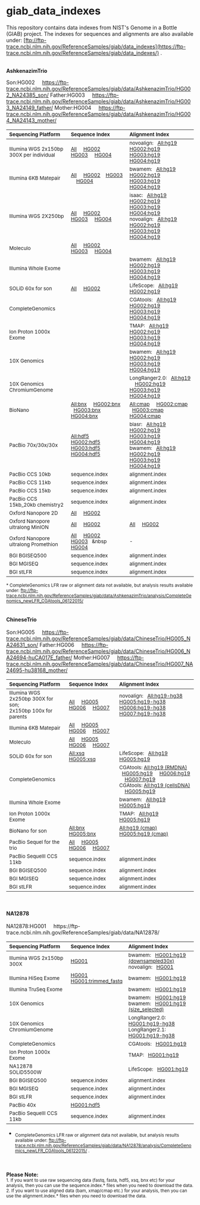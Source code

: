# giab_data_indexes
This repository contains data indexes from NIST's Genome in a Bottle (GIAB) project. The indexes for sequences and alignments are also available under: [ftp://ftp-trace.ncbi.nlm.nih.gov/ReferenceSamples/giab/data_indexes](https://ftp-trace.ncbi.nlm.nih.gov/ReferenceSamples/giab/data_indexes/) .

<br />
<strong>AshkenazimTrio</strong><br />

Son:HG002 &nbsp; &nbsp; https://ftp-trace.ncbi.nlm.nih.gov/ReferenceSamples/giab/data/AshkenazimTrio/HG002_NA24385_son/
Father:HG003 &nbsp; &nbsp; https://ftp-trace.ncbi.nlm.nih.gov/ReferenceSamples/giab/data/AshkenazimTrio/HG003_NA24149_father/
Mother:HG004 &nbsp; &nbsp; https://ftp-trace.ncbi.nlm.nih.gov/ReferenceSamples/giab/data/AshkenazimTrio/HG004_NA24143_mother/
<br />

| <sub>**Sequencing Platform**</sub> | <sub>**Sequence Index**</sub> | <sub>**Alignment Index**</sub> |
| :-------- | :------ | :------ |
| <sub>Illumina WGS 2x150bp 300X per individual </sub> | <sub>[All](https://github.com/genome-in-a-bottle/giab_data_indexes/blob/master/AshkenazimTrio/sequence.index.AJtrio_Illumina300X_wgs_07292015) &nbsp; &nbsp; [HG002](https://github.com/genome-in-a-bottle/giab_data_indexes/blob/master/AshkenazimTrio/sequence.index.AJtrio_Illumina300X_wgs_07292015.HG002) &nbsp; &nbsp; [HG003](https://github.com/genome-in-a-bottle/giab_data_indexes/blob/master/AshkenazimTrio/sequence.index.AJtrio_Illumina300X_wgs_07292015.HG003) &nbsp; &nbsp; [HG004](https://github.com/genome-in-a-bottle/giab_data_indexes/blob/master/AshkenazimTrio/sequence.index.AJtrio_Illumina300X_wgs_07292015.HG004) </sub>   | <sub> novoalign:  &nbsp; [All:hg19](https://github.com/genome-in-a-bottle/giab_data_indexes/blob/master/AshkenazimTrio/alignment.index.AJtrio_Illumina300X_wgs_novoalign_GRCh37_GRCh38_NHGRI_07282015) &nbsp; &nbsp; [HG002:hg19](https://github.com/genome-in-a-bottle/giab_data_indexes/blob/master/AshkenazimTrio/alignment.index.AJtrio_Illumina300X_wgs_novoalign_GRCh37_GRCh38_NHGRI_07282015.HG002) &nbsp; &nbsp; [HG003:hg19](https://github.com/genome-in-a-bottle/giab_data_indexes/blob/master/AshkenazimTrio/alignment.index.AJtrio_Illumina300X_wgs_novoalign_GRCh37_GRCh38_NHGRI_07282015.HG003) &nbsp; &nbsp; [HG004:hg19](https://github.com/genome-in-a-bottle/giab_data_indexes/blob/master/AshkenazimTrio/alignment.index.AJtrio_Illumina300X_wgs_novoalign_GRCh37_GRCh38_NHGRI_07282015.HG004)</sub> |
| <sub>Illumina 6KB Matepair </sub> | <sub>[All](https://github.com/genome-in-a-bottle/giab_data_indexes/blob/master/AshkenazimTrio/sequence.index.AJtrio_Illumina_6kb_matepair_wgs_08032015)  &nbsp; &nbsp; [HG002](https://github.com/genome-in-a-bottle/giab_data_indexes/blob/master/AshkenazimTrio/sequence.index.AJtrio_Illumina_6kb_matepair_wgs_08032015.HG002)  &nbsp; &nbsp;[HG003](https://github.com/genome-in-a-bottle/giab_data_indexes/blob/master/AshkenazimTrio/sequence.index.AJtrio_Illumina_6kb_matepair_wgs_08032015.HG002.HG003)  &nbsp; &nbsp; [HG004](https://github.com/genome-in-a-bottle/giab_data_indexes/blob/master/AshkenazimTrio/sequence.index.AJtrio_Illumina_6kb_matepair_wgs_08032015.HG004)  </sub>   | <sub> bwamem:  &nbsp; [All:hg19](https://github.com/genome-in-a-bottle/giab_data_indexes/blob/master/AshkenazimTrio/alignment.index.AJtrio_Illumina_6kb_matepair_wgs_bwamem_GRCh37_07302015) &nbsp; &nbsp; [HG002:hg19](https://github.com/genome-in-a-bottle/giab_data_indexes/blob/master/AshkenazimTrio/alignment.index.AJtrio_Illumina_6kb_matepair_wgs_bwamem_GRCh37_07302015.HG002) &nbsp; &nbsp; [HG003:hg19](https://github.com/genome-in-a-bottle/giab_data_indexes/blob/master/AshkenazimTrio/alignment.index.AJtrio_Illumina_6kb_matepair_wgs_bwamem_GRCh37_07302015.HG003) &nbsp; &nbsp; [HG004:hg19](https://github.com/genome-in-a-bottle/giab_data_indexes/blob/master/AshkenazimTrio/alignment.index.AJtrio_Illumina_6kb_matepair_wgs_bwamem_GRCh37_07302015.HG004) </sub> |
| <sub>Illumina WGS 2X250bp </sub> | <sub>[All](https://github.com/genome-in-a-bottle/giab_data_indexes/blob/master/AshkenazimTrio/sequence.index.AJtrio_Illumina_2x250bps_06012016) &nbsp; &nbsp; [HG002](https://github.com/genome-in-a-bottle/giab_data_indexes/blob/master/AshkenazimTrio/sequence.index.AJtrio_Illumina_2x250bps_06012016.HG002)  &nbsp; &nbsp; [HG003](https://github.com/genome-in-a-bottle/giab_data_indexes/blob/master/AshkenazimTrio/sequence.index.AJtrio_Illumina_2x250bps_06012016.HG003)  &nbsp; &nbsp; [HG004](https://github.com/genome-in-a-bottle/giab_data_indexes/blob/master/AshkenazimTrio/sequence.index.AJtrio_Illumina_2x250bps_06012016.HG004)  </sub>   | <sub> isaac: &nbsp; [All:hg19](https://github.com/genome-in-a-bottle/giab_data_indexes/blob/master/AshkenazimTrio/alignment.index.AJtrio_Illumina_2x250bps_isaac-align_hg19_06012016) &nbsp; &nbsp;  [HG002:hg19](https://github.com/genome-in-a-bottle/giab_data_indexes/blob/master/AshkenazimTrio/alignment.index.AJtrio_Illumina_2x250bps_isaac-align_hg19_06012016.HG002) &nbsp; &nbsp;  [HG003:hg19](https://github.com/genome-in-a-bottle/giab_data_indexes/blob/master/AshkenazimTrio/alignment.index.AJtrio_Illumina_2x250bps_isaac-align_hg19_06012016.HG003) &nbsp; &nbsp; [HG004:hg19](https://github.com/genome-in-a-bottle/giab_data_indexes/blob/master/AshkenazimTrio/alignment.index.AJtrio_Illumina_2x250bps_isaac-align_hg19_06012016.HG004)   <br> novoalign: &nbsp;   [All:hg19](https://github.com/genome-in-a-bottle/giab_data_indexes/blob/master/AshkenazimTrio/alignment.index.AJtrio_Illumina_2x250bps_novoalign_GRCh37_GRCh38_NHGRI_06062016)&nbsp; &nbsp;  [HG002:hg19](https://github.com/genome-in-a-bottle/giab_data_indexes/blob/master/AshkenazimTrio/alignment.index.AJtrio_Illumina_2x250bps_novoalign_GRCh37_GRCh38_NHGRI_06062016.HG002) &nbsp; &nbsp;  [HG003:hg19](https://github.com/genome-in-a-bottle/giab_data_indexes/blob/master/AshkenazimTrio/alignment.index.AJtrio_Illumina_2x250bps_novoalign_GRCh37_GRCh38_NHGRI_06062016.HG003) &nbsp; &nbsp; [HG004:hg19](https://github.com/genome-in-a-bottle/giab_data_indexes/blob/master/AshkenazimTrio/alignment.index.AJtrio_Illumina_2x250bps_novoalign_GRCh37_GRCh38_NHGRI_06062016.HG004) </sub> |
| <sub>Moleculo</sub> | <sub>[All](https://github.com/genome-in-a-bottle/giab_data_indexes/blob/master/AshkenazimTrio/sequence.index.AJtrio_NIST_Stanford_Moleculo_125bps_08042015) &nbsp; &nbsp; [HG002](https://github.com/genome-in-a-bottle/giab_data_indexes/blob/master/AshkenazimTrio/sequence.index.AJtrio_NIST_Stanford_Moleculo_125bps_08042015.HG002)  &nbsp; &nbsp; [HG003](https://github.com/genome-in-a-bottle/giab_data_indexes/blob/master/AshkenazimTrio/sequence.index.AJtrio_NIST_Stanford_Moleculo_125bps_08042015.HG003) &nbsp; &nbsp; [HG004](https://github.com/genome-in-a-bottle/giab_data_indexes/blob/master/AshkenazimTrio/sequence.index.AJtrio_NIST_Stanford_Moleculo_125bps_08042015.HG004) </sub>   | <sub> </sub> |
| <sub>Illumina Whole Exome</sub>  | <sub> </sub> | <sub>bwamem:  &nbsp; [All:hg19](https://github.com/genome-in-a-bottle/giab_data_indexes/blob/master/AshkenazimTrio/alignment.index.AJtrio_OsloUniversityHospital_IlluminaExome_bwamem_GRCh37_11252015) &nbsp;  &nbsp; [HG002:hg19](https://github.com/genome-in-a-bottle/giab_data_indexes/blob/master/AshkenazimTrio/alignment.index.AJtrio_OsloUniversityHospital_IlluminaExome_bwamem_GRCh37_11252015.HG002)&nbsp;  &nbsp; [HG003:hg19](https://github.com/genome-in-a-bottle/giab_data_indexes/blob/master/AshkenazimTrio/alignment.index.AJtrio_OsloUniversityHospital_IlluminaExome_bwamem_GRCh37_11252015.HG003) &nbsp; &nbsp; [HG004:hg19](https://github.com/genome-in-a-bottle/giab_data_indexes/blob/master/AshkenazimTrio/alignment.index.AJtrio_OsloUniversityHospital_IlluminaExome_bwamem_GRCh37_11252015.HG004)</sub> |
| <sub>SOLiD 60x for son</sub> | <sub>[All](https://github.com/genome-in-a-bottle/giab_data_indexes/blob/master/AshkenazimTrio/sequence.index.AJtrio_HG002_NIST_SOLiD5500W_xsq_09042015)  &nbsp; &nbsp; [HG002](https://github.com/genome-in-a-bottle/giab_data_indexes/blob/master/AshkenazimTrio/sequence.index.AJtrio_HG002_NIST_SOLiD5500W_xsq_09042015.HG002)  </sub>   | <sub>LifeScope:  &nbsp; [All:hg19](https://github.com/genome-in-a-bottle/giab_data_indexes/blob/master/AshkenazimTrio/alignment.index.AJtrio_HG002_SOLiD5500W_NIST_LifeScope_GRCh37_12212015) &nbsp; &nbsp; [HG002:hg19](https://github.com/genome-in-a-bottle/giab_data_indexes/blob/master/AshkenazimTrio/alignment.index.AJtrio_HG002_SOLiD5500W_NIST_LifeScope_GRCh37_12212015.HG002) </sub> |
| <sub>CompleteGenomics</sub> | <sub> </sub>   | <sub>CGAtools:  &nbsp; [All:hg19](https://github.com/genome-in-a-bottle/giab_data_indexes/blob/master/AshkenazimTrio/alignment.index.AJtrio_CompleteGenomics_normal_RMDNA_EvidenceBams_GRCh37_09282015)  &nbsp;  &nbsp; [HG002:hg19](https://github.com/genome-in-a-bottle/giab_data_indexes/blob/master/AshkenazimTrio/alignment.index.AJtrio_CompleteGenomics_normal_RMDNA_EvidenceBams_GRCh37_09282015.HG002)   &nbsp;  &nbsp;  [HG003:hg19](https://github.com/genome-in-a-bottle/giab_data_indexes/blob/master/AshkenazimTrio/alignment.index.AJtrio_CompleteGenomics_normal_RMDNA_EvidenceBams_GRCh37_09282015.HG003)  &nbsp; &nbsp;  [HG004:hg19](https://github.com/genome-in-a-bottle/giab_data_indexes/blob/master/AshkenazimTrio/alignment.index.AJtrio_CompleteGenomics_normal_RMDNA_EvidenceBams_GRCh37_09282015.HG004)   </sub> |
| <sub>Ion Proton 1000x Exome</sub> | <sub> </sub>  | <sub>TMAP:  &nbsp; [All:hg19](https://github.com/genome-in-a-bottle/giab_data_indexes/blob/master/AshkenazimTrio/alignment.index.AJtrio_IonTorrent_exome_TMAP_GRCh37_07292015) &nbsp;  &nbsp; [HG002:hg19](https://github.com/genome-in-a-bottle/giab_data_indexes/blob/master/AshkenazimTrio/alignment.index.AJtrio_IonTorrent_exome_TMAP_GRCh37_07292015.HG002) &nbsp;  &nbsp; [HG003:hg19](https://github.com/genome-in-a-bottle/giab_data_indexes/blob/master/AshkenazimTrio/alignment.index.AJtrio_IonTorrent_exome_TMAP_GRCh37_07292015.HG003) &nbsp;  &nbsp; [HG004:hg19](https://github.com/genome-in-a-bottle/giab_data_indexes/blob/master/AshkenazimTrio/alignment.index.AJtrio_IonTorrent_exome_TMAP_GRCh37_07292015.HG004)  </sub> |
| <sub>10X Genomics</sub> | <sub> </sub>  | <sub>bwamem:  &nbsp; [All:hg19](https://github.com/genome-in-a-bottle/giab_data_indexes/blob/master/AshkenazimTrio/alignment.index.AJtrio_10XGenomics_bwamem_GRCh37_08142015) &nbsp;  &nbsp; [HG002:hg19](https://github.com/genome-in-a-bottle/giab_data_indexes/blob/master/AshkenazimTrio/alignment.index.AJtrio_10XGenomics_bwamem_GRCh37_08142015.HG002)  &nbsp; &nbsp; [HG003:hg19](https://github.com/genome-in-a-bottle/giab_data_indexes/blob/master/AshkenazimTrio/alignment.index.AJtrio_10XGenomics_bwamem_GRCh37_08142015.HG003) &nbsp;  &nbsp; [HG004:hg19](https://github.com/genome-in-a-bottle/giab_data_indexes/blob/master/AshkenazimTrio/alignment.index.AJtrio_10XGenomics_bwamem_GRCh37_08142015.HG004) </sub> |
| <sub>10X Genomics ChromiumGenome</sub> |  <sub> </sub>  |  <sub>LongRanger2.0:  &nbsp; [All:hg19](https://github.com/genome-in-a-bottle/giab_data_indexes/blob/master/AshkenazimTrio/alignment.index.AJtrio_10Xgenomics_ChromiumGenome_GRCh37_GRCh38_06202016) &nbsp; &nbsp;  [HG002:hg19](https://github.com/genome-in-a-bottle/giab_data_indexes/blob/master/AshkenazimTrio/alignment.index.AJtrio_10Xgenomics_ChromiumGenome_GRCh37_GRCh38_06202016.HG002) &nbsp; &nbsp; [HG003:hg19](https://github.com/genome-in-a-bottle/giab_data_indexes/blob/master/AshkenazimTrio/alignment.index.AJtrio_10Xgenomics_ChromiumGenome_GRCh37_GRCh38_06202016.HG003) &nbsp; &nbsp; [HG004:hg19](https://github.com/genome-in-a-bottle/giab_data_indexes/blob/master/AshkenazimTrio/alignment.index.AJtrio_10Xgenomics_ChromiumGenome_GRCh37_GRCh38_06202016.HG004) </sub> |
| <sub>BioNano</sub> | <sub>[All:bnx](https://github.com/genome-in-a-bottle/giab_data_indexes/blob/master/AshkenazimTrio/sequence.index.AJtrio_BioNano_bnx_10012015) &nbsp; &nbsp;  [HG002:bnx](https://github.com/genome-in-a-bottle/giab_data_indexes/blob/master/AshkenazimTrio/sequence.index.AJtrio_BioNano_bnx_10012015.HG002) &nbsp; &nbsp; [HG003:bnx](https://github.com/genome-in-a-bottle/giab_data_indexes/blob/master/AshkenazimTrio/sequence.index.AJtrio_BioNano_bnx_10012015.HG003) &nbsp; &nbsp; [HG004:bnx](https://github.com/genome-in-a-bottle/giab_data_indexes/blob/master/AshkenazimTrio/sequence.index.AJtrio_BioNano_bnx_10012015.HG004) </sub> | <sub> [All:cmap](https://github.com/genome-in-a-bottle/giab_data_indexes/blob/master/AshkenazimTrio/alignment.index.AJtrio_BioNano_xmap_cmap_GRC37_10012015) &nbsp; &nbsp; [HG002:cmap](https://github.com/genome-in-a-bottle/giab_data_indexes/blob/master/AshkenazimTrio/alignment.index.AJtrio_BioNano_xmap_cmap_GRC37_10012015.HG002) &nbsp; &nbsp; [HG003:cmap](https://github.com/genome-in-a-bottle/giab_data_indexes/blob/master/AshkenazimTrio/alignment.index.AJtrio_BioNano_xmap_cmap_GRC37_10012015.HG003)  &nbsp; &nbsp; [HG004:cmap](https://github.com/genome-in-a-bottle/giab_data_indexes/blob/master/AshkenazimTrio/alignment.index.AJtrio_BioNano_xmap_cmap_GRC37_10012015.HG004) </sub> |
| <sub>PacBio 70x/30x/30x</sub> | <sub>[All:hdf5](https://github.com/genome-in-a-bottle/giab_data_indexes/blob/master/AshkenazimTrio/sequence.index.AJtrio_PacBio_MtSinai_NIST_hdf5_10102018) &nbsp; &nbsp; [HG002:hdf5](https://github.com/genome-in-a-bottle/giab_data_indexes/blob/master/AshkenazimTrio/sequence.index.AJtrio_PacBio_MtSinai_NIST_hdf5_10102018.HG002)  &nbsp; &nbsp; [HG003:hdf5](https://github.com/genome-in-a-bottle/giab_data_indexes/blob/master/AshkenazimTrio/sequence.index.AJtrio_PacBio_MtSinai_NIST_hdf5_10102018.HG003)  &nbsp; &nbsp; [HG004:hdf5](https://github.com/genome-in-a-bottle/giab_data_indexes/blob/master/AshkenazimTrio/sequence.index.AJtrio_PacBio_MtSinai_NIST_hdf5_10102018.HG004) </sub>   | <sub>      blasr: &nbsp;  [All:hg19](https://github.com/genome-in-a-bottle/giab_data_indexes/blob/master/AshkenazimTrio/alignment.index.AJtrio_PacBio_MSSM_blasr_GRCh37_11192015)  &nbsp; &nbsp;  [HG002:hg19](https://github.com/genome-in-a-bottle/giab_data_indexes/blob/master/AshkenazimTrio/alignment.index.AJtrio_PacBio_MSSM_blasr_GRCh37_11192015.HG002) &nbsp; &nbsp;  [HG003:hg19](https://github.com/genome-in-a-bottle/giab_data_indexes/blob/master/AshkenazimTrio/alignment.index.AJtrio_PacBio_MSSM_blasr_GRCh37_11192015.HG003) &nbsp; &nbsp;  [HG004:hg19](https://github.com/genome-in-a-bottle/giab_data_indexes/blob/master/AshkenazimTrio/alignment.index.AJtrio_PacBio_MSSM_blasr_GRCh37_11192015.HG004) <br >  bwamem: &nbsp; [All:hg19](https://github.com/genome-in-a-bottle/giab_data_indexes/blob/master/AshkenazimTrio/alignment.index.AJtrio_PacBio_CSHL_bwamem_GRCh37_11192015) &nbsp; &nbsp;  [HG002:hg19](https://github.com/genome-in-a-bottle/giab_data_indexes/blob/master/AshkenazimTrio/alignment.index.AJtrio_PacBio_CSHL_bwamem_GRCh37_11192015.HG002) &nbsp; &nbsp;  [HG003:hg19](https://github.com/genome-in-a-bottle/giab_data_indexes/blob/master/AshkenazimTrio/alignment.index.AJtrio_PacBio_CSHL_bwamem_GRCh37_11192015.HG003) &nbsp; &nbsp;  [HG004:hg19](https://github.com/genome-in-a-bottle/giab_data_indexes/blob/master/AshkenazimTrio/alignment.index.AJtrio_PacBio_CSHL_bwamem_GRCh37_11192015.HG004) </sub> |
| <sub>PacBio CCS 10kb</sub> | <sub>sequence.index <br />  </sub> | <sub> alignment.index </sub> |
| <sub>PacBio CCS 11kb</sub> | <sub>sequence.index <br />  </sub> | <sub> alignment.index </sub> |
| <sub>PacBio CCS 15kb</sub> | <sub>sequence.index <br />  </sub> | <sub> alignment.index </sub> |
| <sub>PacBio CCS 15kb_20kb chemistry2</sub> | <sub>sequence.index <br />  </sub> | <sub> alignment.index </sub> |
| <sub>Oxford Nanopore 2D</sub> | <sub>[All](https://github.com/genome-in-a-bottle/giab_data_indexes/blob/master/AshkenazimTrio/sequence.index.AJtrio_HG002_Cornell_Oxford_Nanopore_fasta_fastq_10132015) &nbsp; &nbsp; [HG002](https://github.com/genome-in-a-bottle/giab_data_indexes/blob/master/AshkenazimTrio/sequence.index.AJtrio_HG002_Cornell_Oxford_Nanopore_fasta_fastq_10132015.HG002) </sub>   | <sub> </sub> |
| <sub>Oxford Nanopore ultralong MinION </sub> | <sub>[All](https://github.com/genome-in-a-bottle/giab_data_indexes/blob/master/AshkenazimTrio/sequence.index.AJtrio_UCSC_ONT_UL_guppy-V3.2.4_2020-01-22.HG002) &nbsp; &nbsp; [HG002](https://github.com/genome-in-a-bottle/giab_data_indexes/blob/master/AshkenazimTrio/sequence.index.AJtrio_UCSC_ONT_UL_guppy-V3.2.4_2020-01-22.HG002)   </sub> | <sub> [All](https://github.com/genome-in-a-bottle/giab_data_indexes/blob/master/AshkenazimTrio/alignment.index.AJtrio_UCSC_ONT_UL_guppy-V3.2.4_2020-01-22.HG002) &nbsp; &nbsp; [HG002](https://github.com/genome-in-a-bottle/giab_data_indexes/blob/master/AshkenazimTrio/alignment.index.AJtrio_UCSC_ONT_UL_guppy-V3.2.4_2020-01-22.HG002) </sub> |
| <sub>Oxford Nanopore ultralong Promethion</sub> | <sub> [All](https://github.com/genome-in-a-bottle/giab_data_indexes/blob/master/AshkenazimTrio/sequence.index.AJtrio_UCSC_ONT_UL_Promethion_03312019) &nbsp; &nbsp; [HG002](https://github.com/genome-in-a-bottle/giab_data_indexes/blob/master/AshkenazimTrio/sequence.index.AJtrio_UCSC_ONT_UL_Promethion_03312019.HG002) &nbsp; &nbsp; [HG003](https://github.com/genome-in-a-bottle/giab_data_indexes/blob/master/AshkenazimTrio/sequence.index.AJtrio_UCSC_ONT_UL_Promethion_03312019.HG003) &nbsp; &nbsp [HG004](https://github.com/genome-in-a-bottle/giab_data_indexes/blob/master/AshkenazimTrio/sequence.index.AJtrio_UCSC_ONT_UL_Promethion_03312019.HG004) </sub> | <sub> - </sub> |
| <sub>BGI BGISEQ500</sub> | <sub>sequence.index <br />  </sub> | <sub> alignment.index </sub> |
| <sub>BGI MGISEQ</sub> | <sub>sequence.index <br />  </sub> | <sub> alignment.index </sub> |
| <sub>BGI stLFR</sub> | <sub>sequence.index <br />  </sub> | <sub> alignment.index </sub> |

<sub> * CompleteGenomics LFR raw or alignment data not available, but analysis results available under: ftp://ftp-trace.ncbi.nlm.nih.gov/ReferenceSamples/giab/data/AshkenazimTrio/analysis/CompleteGenomics_newLFR_CGAtools_06122015/ </sub>
<br />
<br />
<br />
<strong>ChineseTrio</strong><br /> 
<br />
Son:HG005 &nbsp; &nbsp; https://ftp-trace.ncbi.nlm.nih.gov/ReferenceSamples/giab/data/ChineseTrio/HG005_NA24631_son/
Father:HG006  &nbsp; &nbsp; https://ftp-trace.ncbi.nlm.nih.gov/ReferenceSamples/giab/data/ChineseTrio/HG006_NA24694-huCA017E_father/
Mother:HG007  &nbsp; &nbsp; https://ftp-trace.ncbi.nlm.nih.gov/ReferenceSamples/giab/data/ChineseTrio/HG007_NA24695-hu38168_mother/
<br />

| <sub>**Sequencing Platform**</sub> | <sub>**Sequence Index**</sub> | <sub>**Alignment Index**</sub> |
| :-------- | :------ | :------ |
| <sub>Illumina WGS 2x250bp 300X for son; <br /> 2x150bp 100x for parents</sub> | <sub> [All](https://github.com/genome-in-a-bottle/giab_data_indexes/blob/master/ChineseTrio/sequence.index.ChineseTrio_Illumina300X100X100X_wgs_09232015) &nbsp; &nbsp; [HG005](https://github.com/genome-in-a-bottle/giab_data_indexes/blob/master/ChineseTrio/sequence.index.ChineseTrio_Illumina300X100X100X_wgs_09232015.HG005) &nbsp; &nbsp; [HG006](https://github.com/genome-in-a-bottle/giab_data_indexes/blob/master/ChineseTrio/sequence.index.ChineseTrio_Illumina300X100X100X_wgs_09232015.HG006) &nbsp; &nbsp; [HG007](https://github.com/genome-in-a-bottle/giab_data_indexes/blob/master/ChineseTrio/sequence.index.ChineseTrio_Illumina300X100X100X_wgs_09232015.HG007) </sub>  |<sub> novoalign: &nbsp; [All:hg19-hg38](https://github.com/genome-in-a-bottle/giab_data_indexes/blob/master/ChineseTrio/alignment.index.ChineseTrio_Illumina300X100X_wgs_novoalign_GRCh37_GRCh38_NHGRI_04062016) &nbsp; &nbsp; [HG005:hg19-hg38](https://github.com/genome-in-a-bottle/giab_data_indexes/blob/master/ChineseTrio/alignment.index.ChineseTrio_Illumina300X100X_wgs_novoalign_GRCh37_GRCh38_NHGRI_04062016.HG005) &nbsp; &nbsp; [HG006:hg19-hg38](https://github.com/genome-in-a-bottle/giab_data_indexes/blob/master/ChineseTrio/alignment.index.ChineseTrio_Illumina300X100X_wgs_novoalign_GRCh37_GRCh38_NHGRI_04062016.HG006) &nbsp; &nbsp; [HG007:hg19-hg38](https://github.com/genome-in-a-bottle/giab_data_indexes/blob/master/ChineseTrio/alignment.index.ChineseTrio_Illumina300X100X_wgs_novoalign_GRCh37_GRCh38_NHGRI_04062016.HG007) </sub> | 
| <sub>Illumina 6KB Matepair </sub> | <sub>[All](https://github.com/genome-in-a-bottle/giab_data_indexes/blob/master/ChineseTrio/sequence.index.ChineseTrio_Illumina_6kb_matepair_wgs_09232015) &nbsp; &nbsp; [HG005](https://github.com/genome-in-a-bottle/giab_data_indexes/blob/master/ChineseTrio/sequence.index.ChineseTrio_Illumina_6kb_matepair_wgs_09232015.HG005) &nbsp; &nbsp; [HG006](https://github.com/genome-in-a-bottle/giab_data_indexes/blob/master/ChineseTrio/sequence.index.ChineseTrio_Illumina_6kb_matepair_wgs_09232015.HG006) &nbsp; &nbsp; [HG007](https://github.com/genome-in-a-bottle/giab_data_indexes/blob/master/ChineseTrio/sequence.index.ChineseTrio_Illumina_6kb_matepair_wgs_09232015.HG007)</sub> | <sub> </sub> |
| <sub>Moleculo</sub> | <sub>[All](https://github.com/genome-in-a-bottle/giab_data_indexes/blob/master/ChineseTrio/sequence.index.ChineseTrio_NIST_Stanford_Moleculo_125bps_09232015) &nbsp;  &nbsp; [HG005](https://github.com/genome-in-a-bottle/giab_data_indexes/blob/master/ChineseTrio/sequence.index.ChineseTrio_NIST_Stanford_Moleculo_125bps_09232015.HG005) &nbsp; &nbsp;  [HG006](https://github.com/genome-in-a-bottle/giab_data_indexes/blob/master/ChineseTrio/sequence.index.ChineseTrio_NIST_Stanford_Moleculo_125bps_09232015.HG006)  &nbsp; &nbsp; [HG007](https://github.com/genome-in-a-bottle/giab_data_indexes/blob/master/ChineseTrio/sequence.index.ChineseTrio_NIST_Stanford_Moleculo_125bps_09232015.HG007)</sub> | <sub> </sub> |
| <sub>SOLiD 60x for son</sub> | <sub>[All:xsq](https://github.com/genome-in-a-bottle/giab_data_indexes/blob/master/ChineseTrio/sequence.index.ChineseTrio_HG005_NIST_SOLiD5500W_xsq_09042015) &nbsp; &nbsp; [HG005:xsq](https://github.com/genome-in-a-bottle/giab_data_indexes/blob/master/ChineseTrio/sequence.index.ChineseTrio_HG005_NIST_SOLiD5500W_xsq_09042015.HG005) </sub>  | <sub>LifeScope: &nbsp; [All:hg19](https://github.com/genome-in-a-bottle/giab_data_indexes/blob/master/ChineseTrio/alignment.index.ChineseTrio_HG005_SOLiD5500W_NIST_LifeScope_GRCh37_12212015)  &nbsp;  &nbsp; [HG005:hg19](https://github.com/genome-in-a-bottle/giab_data_indexes/blob/master/ChineseTrio/alignment.index.ChineseTrio_HG005_SOLiD5500W_NIST_LifeScope_GRCh37_12212015.HG005)</sub> |
| <sub>CompleteGenomics </sub> | <sub> </sub> | <sub>CGAtools: [All:hg19 (RMDNA)](https://github.com/genome-in-a-bottle/giab_data_indexes/blob/master/ChineseTrio/alignment.index.ChineseTrio_CompleteGenomics_normal_RMDNA_EvidenceBams_GRCh37_09282015)  &nbsp; &nbsp;  [HG005:hg19](https://github.com/genome-in-a-bottle/giab_data_indexes/blob/master/ChineseTrio/alignment.index.ChineseTrio_CompleteGenomics_normal_RMDNA_EvidenceBams_GRCh37_09282015.HG005)  &nbsp; &nbsp; [HG006:hg19](https://github.com/genome-in-a-bottle/giab_data_indexes/blob/master/ChineseTrio/alignment.index.ChineseTrio_CompleteGenomics_normal_RMDNA_EvidenceBams_GRCh37_09282015.HG006) &nbsp; &nbsp; [HG007:hg19](https://github.com/genome-in-a-bottle/giab_data_indexes/blob/master/ChineseTrio/alignment.index.ChineseTrio_CompleteGenomics_normal_RMDNA_EvidenceBams_GRCh37_09282015.HG007)<br /> CGAtools: [All:hg19 (cellsDNA)](https://github.com/genome-in-a-bottle/giab_data_indexes/blob/master/ChineseTrio/alignment.index.ChineseTrio_HG005_CompleteGenomics_normal_cellsDNA_EvidenceBams_GRCh37_09282015) &nbsp; &nbsp; [HG005:hg19](https://github.com/genome-in-a-bottle/giab_data_indexes/blob/master/ChineseTrio/alignment.index.ChineseTrio_HG005_CompleteGenomics_normal_cellsDNA_EvidenceBams_GRCh37_09282015.HG005)</sub> | 
| <sub>Illumina Whole Exome</sub> | <sub> </sub> | <sub>bwamem:  &nbsp; [All:hg19](https://github.com/genome-in-a-bottle/giab_data_indexes/blob/master/ChineseTrio/alignment.index.Chinesetrio_HG005_OsloUniversityHospital_IlluminaExome_bwamem_GRCh37_11252015) &nbsp; &nbsp; [HG005:hg19](https://github.com/genome-in-a-bottle/giab_data_indexes/blob/master/ChineseTrio/alignment.index.Chinesetrio_HG005_OsloUniversityHospital_IlluminaExome_bwamem_GRCh37_11252015.HG005) </sub> |
| <sub>Ion Proton 1000x Exome </sub> | <sub> </sub> |  <sub>TMAP: &nbsp; [All:hg19](https://github.com/genome-in-a-bottle/giab_data_indexes/blob/master/ChineseTrio/alignment.index.ChineseTrio_HG005_IonTorrent_exome_TMAP_GRCh37_09232015)  &nbsp; &nbsp; [HG005:hg19](https://github.com/genome-in-a-bottle/giab_data_indexes/blob/master/ChineseTrio/alignment.index.ChineseTrio_HG005_IonTorrent_exome_TMAP_GRCh37_09232015.HG005)</sub> | 
| <sub>BioNano for son </sub> | <sub>[All:bnx](https://github.com/genome-in-a-bottle/giab_data_indexes/blob/master/ChineseTrio/sequence.index.ChineseTrio_HG005_BioNano_bnx_10012015) &nbsp; &nbsp; [HG005:bnx](https://github.com/genome-in-a-bottle/giab_data_indexes/blob/master/ChineseTrio/sequence.index.ChineseTrio_HG005_BioNano_bnx_10012015.HG005)  </sub> | <sub>  [All:hg19 (cmap)](https://github.com/genome-in-a-bottle/giab_data_indexes/blob/master/ChineseTrio/alignment.index.ChineseTrio_HG005_BioNano_xmap_cmap_GRC37_10012015) &nbsp; &nbsp; [HG005:hg19 (cmap)](https://github.com/genome-in-a-bottle/giab_data_indexes/blob/master/ChineseTrio/alignment.index.ChineseTrio_HG005_BioNano_xmap_cmap_GRC37_10012015.HG005)  </sub> |
| <sub>PacBio Sequel for the trio</sub> | <sub>[All](https://github.com/genome-in-a-bottle/giab_data_indexes/blob/master/ChineseTrio/sequence.index.ChineseTrio_NIST_MtSinai_PacBio_Sequel_fasta_09282018) &nbsp; &nbsp; [HG005](https://github.com/genome-in-a-bottle/giab_data_indexes/blob/master/ChineseTrio/sequence.index.ChineseTrio_NIST_MtSinai_PacBio_Sequel_fasta_09282018.HG005) &nbsp; &nbsp; [HG006](https://github.com/genome-in-a-bottle/giab_data_indexes/blob/master/ChineseTrio/sequence.index.ChineseTrio_NIST_MtSinai_PacBio_Sequel_fasta_09282018.HG006) &nbsp; &nbsp; [HG007](https://github.com/genome-in-a-bottle/giab_data_indexes/blob/master/ChineseTrio/sequence.index.ChineseTrio_NIST_MtSinai_PacBio_Sequel_fasta_09282018.HG007) </sub> | <sub> </sub> |
| <sub>PacBio SequelII CCS 11kb</sub> | <sub>sequence.index <br />  </sub> | <sub> alignment.index </sub> |
| <sub>BGI BGISEQ500</sub> | <sub>sequence.index <br />  </sub> | <sub> alignment.index </sub> |
| <sub>BGI MGISEQ</sub> | <sub>sequence.index <br />  </sub> | <sub> alignment.index </sub> |
| <sub>BGI stLFR</sub> | <sub>sequence.index <br />  </sub> | <sub> alignment.index </sub> |

<br />
<br />
<strong>NA12878</strong><br />
<br />
NA12878:HG001  &nbsp;  &nbsp; https://ftp-trace.ncbi.nlm.nih.gov/ReferenceSamples/giab/data/NA12878/
<br />


| <sub>**Sequencing Platform**</sub> | <sub>**Sequence Index**</sub> | <sub>**Alignment Index**</sub> |
| :-------- | :------ | :------ |
| <sub>Illumina WGS 2x150bp 300X </sub> | <sub>[HG001](https://github.com/genome-in-a-bottle/giab_data_indexes/blob/master/NA12878/sequence.index.NA12878_Illumina300X_wgs_09252015)</sub> | <sub>bwamem:  &nbsp; [HG001:hg19 (downsampled30x)](https://github.com/genome-in-a-bottle/giab_data_indexes/blob/master/NA12878/alignment.index.NA12878_HiSeq_downsampled30X_GRCh37_10262015)</sub><br /> <sub> novoalign:  &nbsp; [HG001](https://github.com/genome-in-a-bottle/giab_data_indexes/blob/master/NA12878/alignment.index.NA12878_Illumina300X_wgs_novoalign_GRCh37_GRCh38_NHGRI_03082016)</sub> |
| <sub>Illumina HiSeq Exome</sub> | <sub>[HG001](https://github.com/genome-in-a-bottle/giab_data_indexes/blob/master/NA12878/sequence.index.NA12878_Illumina_HiSeq_Exome_Garvan_fastq_09252015) <br /> [HG001:trimmed_fastq](https://github.com/genome-in-a-bottle/giab_data_indexes/blob/master/NA12878/sequence.index.NA12878_Illumina_HiSeq_Exome_Garvan_trimmed_fastq_09252015)  </sub>  | <sub>bwamem: &nbsp; [HG001:hg19](https://github.com/genome-in-a-bottle/giab_data_indexes/blob/master/NA12878/alignment.index.NA12878_HiSeq_Exome_Garvan_GRCh37_09252015)</sub> |
| <sub>Illumina TruSeq Exome</sub> | <sub> </sub> | <sub>bwamem:  &nbsp; [HG001:hg19](https://github.com/genome-in-a-bottle/giab_data_indexes/blob/master/NA12878/alignment.index.NA12878_TruSeq_Exome_Nebraska_GRCh37_09252015)</sub> |
| <sub>10X Genomics</sub> | <sub> </sub> | <sub>bwamem: &nbsp; [HG001:hg19](https://github.com/genome-in-a-bottle/giab_data_indexes/blob/master/NA12878/alignment.index.NA12878_10XGenomics_bwamem_GRCh37_08142015) <br /> bwamem: &nbsp; [HG001:hg19 (size_selected)](https://github.com/genome-in-a-bottle/giab_data_indexes/blob/master/NA12878/alignment.index.NA12878_10XGenomics_sizeselected_bwamem_GRCh37_03082016)</sub> | 
| <sub>10X Genomics ChromiumGenome</sub> | <sub> </sub> | <sub>LongRanger2.0:  &nbsp; [HG001:hg19-hg38](https://github.com/genome-in-a-bottle/giab_data_indexes/blob/master/NA12878/alignment.index.NA12878_10Xgenomics_ChromiumGenome_LongRanger2.0_GRCh37_GRCh38_06202016) <br /> LongRanger2.1: &nbsp; [HG001:hg19-hg38](https://github.com/genome-in-a-bottle/giab_data_indexes/blob/master/NA12878/alignment.index.NA12878_10Xgenomics_ChromiumGenome_LongRanger2.1_GRCh37_GRCh38_09302016)</sub> |
| <sub>CompleteGenomics</sub> | <sub> </sub> | <sub>CGAtools: &nbsp; [HG001:hg19](https://github.com/genome-in-a-bottle/giab_data_indexes/blob/master/NA12878/alignment.index.NA12878_CompleteGenomics_normal_RMDNA_EvidenceBams_GRCh37_09282015) </sub> |  
| <sub>Ion Proton 1000x Exome</sub> | <sub> </sub> | <sub>TMAP: &nbsp; [HG001:hg19](https://github.com/genome-in-a-bottle/giab_data_indexes/blob/master/NA12878/alignment.index.NA12878_IonTorrent_exome_TMAP_GRCh37_09252015)</sub> |
| <sub>NA12878 SOLiD5500W</sub>  | <sub> </sub> | <sub>LifeScope: &nbsp; [HG001:hg19](https://github.com/genome-in-a-bottle/giab_data_indexes/blob/master/NA12878/alignment.index.NA12878_SOLiD5500W_NIST_LifeScope_GRCh37_06012016)</sub> |
| <sub>BGI BGISEQ500</sub> | <sub>sequence.index <br />  </sub> | <sub> alignment.index </sub> |
| <sub>BGI MGISEQ</sub> | <sub>sequence.index <br />  </sub> | <sub> alignment.index </sub> |
| <sub>BGI stLFR</sub> | <sub>sequence.index <br />  </sub> | <sub> alignment.index </sub> |
| <sub>PacBio 40x</sub> | <sub>[HG001:hdf5](https://github.com/genome-in-a-bottle/giab_data_indexes/blob/master/NA12878/sequence.index.NA12878_PacBio_MtSinai_NIST_hdf5_08182015) </sub>  | <sub> </sub> |
| <sub>PacBio SequelII CCS 11kb</sub> | <sub>sequence.index <br />  </sub> | <sub> alignment.index </sub> |

* <sub>CompleteGenomics LFR raw or alignment data not available, but analysis results available under: ftp://ftp-trace.ncbi.nlm.nih.gov/ReferenceSamples/giab/data/NA12878/analysis/CompleteGenomics_newLFR_CGAtools_06122015/ . </sub>


<br />
<br />
<strong>Please Note:</strong><br />
<sub>1. If you want to use raw sequencing data (fastq, fasta, hdf5, xsq, bnx etc) for your analysis, then you can use the sequence.index.* files when you need to download the data.</sub>
<br />
<sub>2. If you want to use aligned data (bam,  xmap/cmap etc.) for your analysis, then you can use the alignment.index.* files when you need to download the data.</sub>

